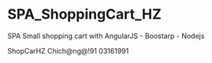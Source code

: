 # SPA_ShoppingCart_HZ
SPA Small shopping cart with AngularJS - Boostarp - Nodejs

ShopCarHZ
Chich@ng@!91
03161991
